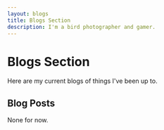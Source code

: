 ```yaml
---
layout: blogs
title: Blogs Section
description: I'm a bird photographer and gamer.
---
```


# Blogs Section

Here are my current blogs of things I've been up to.

## Blog Posts

None for now.